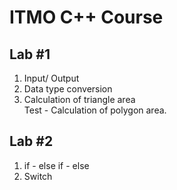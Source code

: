 # ITMO C++ Course

## Lab #1
1. Input/ Output <br>
2. Data type conversion <br>
3. Calculation of triangle area<br>
Test - Calculation of polygon area.

## Lab #2
1. if - else if - else<br>
2. Switch<br>
